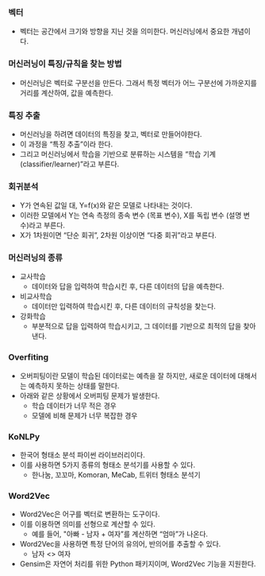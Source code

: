 ### 벡터
* 벡터는 공간에서 크기와 방향을 지닌 것을 의미한다. 머신러닝에서 중요한 개념이다. 

### 머신러닝이 특징/규칙을 찾는 방법
* 머신러닝은 벡터로 구분선을 만든다. 그래서 특정 벡터가 어느 구분선에 가까운지를 거리를 계산하여, 값을 예측한다.

### 특징 추출
* 머신러닝을 하려면 데이터의 특징을 찾고, 벡터로 만들어야한다.
* 이 과정을 “특징 추출”이라 한다. 
* 그리고 머신러닝에서 학습을 기반으로 분류하는 시스템을 “학습 기계 (classifier/learner)”라고 부른다. 

### 회귀분석
* Y가 연속된 값일 대, Y=f(x)와 같은 모델로 나타내는 것이다.
* 이러한 모델에서 Y는 연속 측정의 종속 변수 (목표 변수), X를 독립 변수 (설명 변수)라고 부른다.
* X가 1차원이면 “단순 회귀”, 2차원 이상이면 “다중 회귀”라고 부른다. 

### 머신러닝의 종류
* 교사학습
    * 데이터와 답을 입력하여 학습시킨 후, 다른 데이터의 답을 예측한다.
* 비교사학습
    * 데이터만 입력하여 학습시킨 후, 다른 데이터의 규칙성을 찾는다. 
* 강화학습
    * 부분적으로 답을 입력하여 학습시키고, 그 데이터를 기반으로 최적의 답을 찾아낸다. 
    
### Overfiting
* 오버피팅이란 모델이 학습된 데이터로는 예측을 잘 하지만, 새로운 데이터에 대해서는 예측하지 못하는 상태를 말한다. 
* 아래와 같은 상황에서 오버피팅 문제가 발생한다.
    * 학습 데이터가 너무 적은 경우
    * 모델에 비해 문제가 너무 복잡한 경우

### KoNLPy 
* 한국어 형태소 분석 파이썬 라이브러리이다.
* 이를 사용하면 5가지 종류의 형태소 분석기를 사용할 수 있다.
    * 한나눔, 꼬꼬마, Komoran, MeCab, 트위터 형태소 분석기 
    
### Word2Vec
* Word2Vec은 어구를 벡터로 변환하는 도구이다. 
* 이를 이용하면 의미를 선형으로 계산할 수 있다.
    * 예를 들어, "아빠 - 남자 + 여자”를 계산하면 “엄마”가 나온다. 
* Word2Vec을 사용하면 특정 단어의 유의어, 반의어를 추출할 수 있다. 
    * 남자 <> 여자
* Gensim은 자연어 처리를 위한 Python 패키지이며, Word2Vec 기능을 지원한다.

